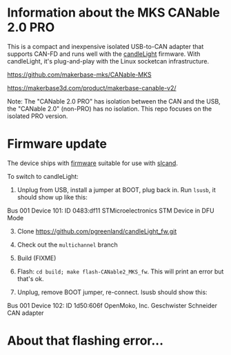 # Information about the MKS CANable 2.0 PRO

This is a compact and inexpensive isolated USB-to-CAN
adapter that supports CAN-FD and runs well with the
[candleLight](https://github.com/candle-usb/candleLight_fw) firmware.
With candleLight, it's plug-and-play with the Linux socketcan
infrastructure.

<https://github.com/makerbase-mks/CANable-MKS>

<https://makerbase3d.com/product/makerbase-canable-v2/>

Note: The "CANable 2.0 PRO" has isolation between the CAN and the USB,
the "CANable 2.0" (non-PRO) has no isolation.  This repo focuses on the
isolated PRO version.


# Firmware update

The device ships with
[firmware](https://github.com/normaldotcom/canable2-fw) suitable for
use with [slcand](https://github.com/linux-can/can-utils/).

To switch to candleLight:

1. Unplug from USB, install a jumper at BOOT, plug back in.  Run `lsusb`,
it should show up like this:

  Bus 001 Device 101: ID 0483:df11 STMicroelectronics STM Device in DFU Mode

3. Clone <https://github.com/pgreenland/candleLight_fw.git>

4. Check out the `multichannel` branch

5. Build (FIXME)

6. Flash: `cd build; make flash-CANable2_MKS_fw`.  This will print an
error but that's ok.

7. Unplug, remove BOOT jumper, re-connect.  lsusb should show this:

  Bus 001 Device 102: ID 1d50:606f OpenMoko, Inc. Geschwister Schneider CAN adapter


# About that flashing error...
